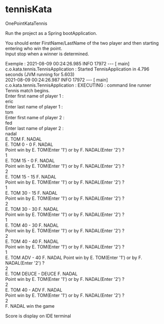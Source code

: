 # tennisKata
OnePointKataTennis  

Run the project as a Spring bootApplication.  

You should enter FirstName/LastName of the two player and then starting entering who win the point.  
Input stop when a winner is determined.  

Exemple :
2021-08-09 00:24:26.985  INFO 17972 --- [           main] c.o.kata.tennis.TennisApplication        : Started TennisApplication in 4.796 seconds (JVM running for 5.603)  
2021-08-09 00:24:26.987  INFO 17972 --- [           main] c.o.kata.tennis.TennisApplication        : EXECUTING : command line runner  
Tennis match begins.  
Enter first name of player 1 :  
eric  
Enter last name of player 1 :  
tom  
Enter first name of player 2 :  
fed  
Enter last name of player 2 :  
nadal  
E. TOM F. NADAL  
E. TOM 0 - 0 F. NADAL  
Point win by E. TOM(Enter '1') or by F. NADAL(Enter '2') ?  
1  
E. TOM 15 - 0 F. NADAL  
Point win by E. TOM(Enter '1') or by F. NADAL(Enter '2') ?  
2  
E. TOM 15 - 15 F. NADAL  
Point win by E. TOM(Enter '1') or by F. NADAL(Enter '2') ?  
1  
E. TOM 30 - 15 F. NADAL  
Point win by E. TOM(Enter '1') or by F. NADAL(Enter '2') ?  
2  
E. TOM 30 - 30 F. NADAL  
Point win by E. TOM(Enter '1') or by F. NADAL(Enter '2') ?  
1  
E. TOM 40 - 30 F. NADAL  
Point win by E. TOM(Enter '1') or by F. NADAL(Enter '2') ?  
2  
E. TOM 40 - 40 F. NADAL  
Point win by E. TOM(Enter '1') or by F. NADAL(Enter '2') ?  
1  
E. TOM ADV - 40 F. NADAL
Point win by E. TOM(Enter '1') or by F. NADAL(Enter '2') ?  
2  
E. TOM DEUCE - DEUCE F. NADAL  
Point win by E. TOM(Enter '1') or by F. NADAL(Enter '2') ?  
2  
E. TOM 40 - ADV F. NADAL  
Point win by E. TOM(Enter '1') or by F. NADAL(Enter '2') ?  
2  
F. NADAL win the game  


Score is display on IDE terminal

